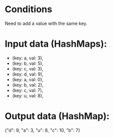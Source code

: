 Conditions
=============

Need to add a value with the same key.

Input data (HashMaps):
=============
* (key: a, val: 3),
* (key: b, val: 5),
* (key: c, val: 3),
* (key: d, val: 9),
* (key: a, val: 0),
* (key: b, val: 2),
* (key: c, val: 7),
* (key: u, val: 8),

Output data (HashMap):
=============
{"d": 9, "a": 3, "u": 8, "c": 10, "b": 7}